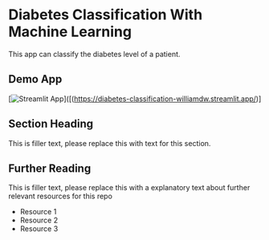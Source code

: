 # Diabetes Classification With Machine Learning
This app can classify the diabetes level of a patient.

## Demo App

[![Streamlit App](https://static.streamlit.io/badges/streamlit_badge_black_white.svg)]([(https://diabetes-classification-williamdw.streamlit.app/)]

## Section Heading

This is filler text, please replace this with text for this section.

## Further Reading

This is filler text, please replace this with a explanatory text about further relevant resources for this repo
- Resource 1
- Resource 2
- Resource 3
